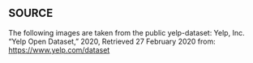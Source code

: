 ## SOURCE

The following images are taken from the public yelp-dataset: 
Yelp, Inc. “Yelp Open Dataset,” 2020, Retrieved 27 February 2020 from: https://www.yelp.com/dataset 
